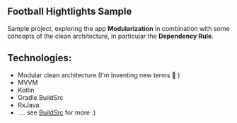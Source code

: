 ## Football Hightlights Sample
Sample project, exploring the app **Modularization** in combination with some concepts of the clean architecture, in particular the **Dependency Rule**.

## Technologies:

- Modular clean architecture (I'm inventing new terms 🙂 )
- MVVM
- Kotlin
- Gradle BuildSrc
- RxJava
- .... see [BuildSrc](https://github.com/medhdj/highlights/blob/master/buildSrc/src/main/java/dependency/Libraries.kt) for more :)
